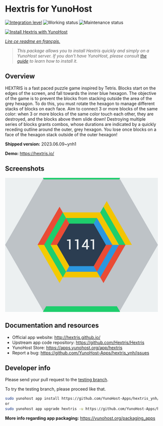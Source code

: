 <!--
N.B.: This README was automatically generated by https://github.com/YunoHost/apps/tree/master/tools/README-generator
It shall NOT be edited by hand.
-->

# Hextris for YunoHost

[![Integration level](https://dash.yunohost.org/integration/hextris.svg)](https://dash.yunohost.org/appci/app/hextris) ![Working status](https://ci-apps.yunohost.org/ci/badges/hextris.status.svg) ![Maintenance status](https://ci-apps.yunohost.org/ci/badges/hextris.maintain.svg)

[![Install Hextris with YunoHost](https://install-app.yunohost.org/install-with-yunohost.svg)](https://install-app.yunohost.org/?app=hextris)

*[Lire ce readme en français.](./README_fr.md)*

> *This package allows you to install Hextris quickly and simply on a YunoHost server.
If you don't have YunoHost, please consult [the guide](https://yunohost.org/#/install) to learn how to install it.*

## Overview

HEXTRIS is a fast paced puzzle game inspired by Tetris.
Blocks start on the edges of the screen, and fall towards the inner blue hexagon.
The objective of the game is to prevent the blocks from stacking outside the area of the grey hexagon.
To do this, you must rotate the hexagon to manage different stacks of blocks on each face.
Aim to connect 3 or more blocks of the same color: when 3 or more blocks of the same color touch each other, they are destroyed, and the blocks above them slide down!
Destroying multiple series of blocks grants combos, whose durations are indicated by a quickly receding outline around the outer, grey hexagon.
You lose once blocks on a face of the hexagon stack outside of the outer hexagon!


**Shipped version:** 2023.06.09~ynh1

**Demo:** https://hextris.io/

## Screenshots

![Screenshot of Hextris](./doc/screenshots/screenshot.jpg)

## Documentation and resources

* Official app website: <http://hextris.github.io/>
* Upstream app code repository: <https://github.com/Hextris/Hextris>
* YunoHost Store: <https://apps.yunohost.org/app/hextris>
* Report a bug: <https://github.com/YunoHost-Apps/hextris_ynh/issues>

## Developer info

Please send your pull request to the [testing branch](https://github.com/YunoHost-Apps/hextris_ynh/tree/testing).

To try the testing branch, please proceed like that.

``` bash
sudo yunohost app install https://github.com/YunoHost-Apps/hextris_ynh/tree/testing --debug
or
sudo yunohost app upgrade hextris -u https://github.com/YunoHost-Apps/hextris_ynh/tree/testing --debug
```

**More info regarding app packaging:** <https://yunohost.org/packaging_apps>
